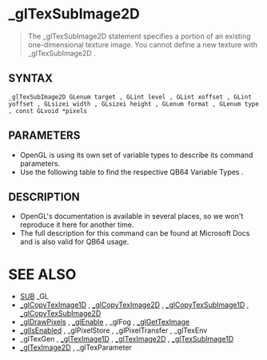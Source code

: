 # _glTexSubImage2D
> The _glTexSubImage2D statement specifies a portion of an existing one-dimensional texture image. You cannot define a new texture with _glTexSubImage2D .

## SYNTAX
`_glTexSubImage2D GLenum target , GLint level , GLint xoffset , GLint yoffset , GLsizei width , GLsizei height , GLenum format , GLenum type , const GLvoid *pixels`

## PARAMETERS
* OpenGL is using its own set of variable types to describe its command parameters.
* Use the following table to find the respective QB64 Variable Types .


## DESCRIPTION
* OpenGL's documentation is available in several places, so we won't reproduce it here for another time.
* The full description for this command can be found at Microsoft Docs and is also valid for QB64 usage.


# SEE ALSO
* [SUB](SUB.md) _GL
* [_glCopyTexImage1D](_glCopyTexImage1D.md) , [_glCopyTexImage2D](_glCopyTexImage2D.md) , [_glCopyTexSubImage1D](_glCopyTexSubImage1D.md) , [_glCopyTexSubImage2D](_glCopyTexSubImage2D.md)
* [_glDrawPixels](_glDrawPixels.md) , [_glEnable](_glEnable.md) , _glFog , [_glGetTexImage](_glGetTexImage.md)
* [_glIsEnabled](_glIsEnabled.md) , _glPixelStore , _glPixelTransfer , _glTexEnv
* _glTexGen , [_glTexImage1D](_glTexImage1D.md) , [_glTexImage2D](_glTexImage2D.md) , [_glTexSubImage1D](_glTexSubImage1D.md)
* [_glTexImage2D](_glTexImage2D.md) , _glTexParameter

